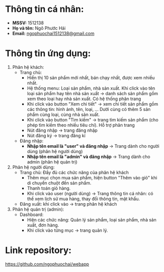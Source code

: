 # Thông tin cá nhân:
* **MSSV:** 1512138
* **Họ và tên:** Ngô Phước Hải
* **Email:** ngophuochai1512138@gmail.com

# Thông tin ứng dụng:
1. Phân hệ khách:
    * Trang chủ:
        - Hiển thị 10 sản phẩm mới nhất, bán chạy nhất, được xem nhiều nhất.
        - Hệ thống menu: Loại sản phẩm, nhà sản xuất. Khi click vào tên loại sản phẩm hay tên nhà sản xuất -> danh sách sản phẩm gồm xem theo loại hay nhà sản xuất. Có hệ thống phân trang
        - Khi click vào button "Xem chi tiết" -> xem chi tiết sản phẩm gồm các thông tin: hình ảnh, tên, loại, ... Dưới cùng có thêm 5 sản phẩm cùng loại, cùng nhà sản xuất.
        - Khi click vào button "Tìm kiếm" -> trang tìm kiếm sản phẩm (cho phép tìm kiếm theo nhiều tiêu chí). Hỗ trợ phân trang
        - Nút đăng nhập -> trang đăng nhập
        - Nút đăng ký -> trang đăng kí
    * Đăng nhập:
        - **Nhập tên email là "user" và đăng nhập** -> Trang dành cho người dùng (phân hệ người dùng)
        - **Nhập tên email là "admin" và đăng nhập** -> Trang dành cho admin (phân hệ quản trị)
2. Phân hệ người dùng:
    * Trang chủ: Đầy đủ các chức năng của phân hệ khách
        - Thêm mục chọn mua sản phẩm, hiện button "Thêm vào giỏ" khi di chuyển chuột đến sản phẩm.
        - Thanh toán giỏ hàng.
        - Khi click vào user (người dùng) -> Trang thông tin cá nhân: có thể xem lịch sử mua hàng, thay đổi thông tin, mật khẩu.
    * Đăng xuất: khi click vào -> trang phân hệ khách
3. Phân hệ quản trị (admin):
    * Dashboard:
        - Hiện các chức năng: Quản lý sản phẩm, loại sản phẩm, nhà sản xuất, đơn hàng.
        - Khi click vào từng mục -> trang quản lý.

# Link repository:
https://github.com/ngophuochai/webapp